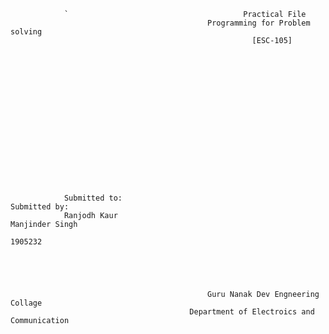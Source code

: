                 `                                       Practical File
                                                Programming for Problem solving
                                                          [ESC-105]
                                                          
                                                          
                                                          
                                                          
                                                          
                                                          
                                                          
                                                          
                                                          
                                                          
                                                          
                                                          
                                                          
                                                          
                                                          
                                                          
                                                          
                Submitted to:                                                                          Submitted by:              
                Ranjodh Kaur                                                                           Manjinder Singh
                                                                                                       1905232
                                           
                                          
                                          
                                          
                                          
                                                Guru Nanak Dev Engneering Collage
                                            Department of Electroics and Communication
